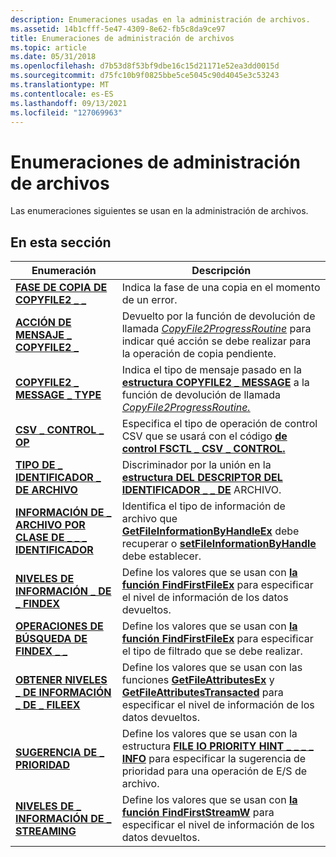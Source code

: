 ```yaml
---
description: Enumeraciones usadas en la administración de archivos.
ms.assetid: 14b1cfff-5e47-4309-8e62-fb5c8da9ce97
title: Enumeraciones de administración de archivos
ms.topic: article
ms.date: 05/31/2018
ms.openlocfilehash: d7b53d8f53bf9dbe16c15d21171e52ea3dd0015d
ms.sourcegitcommit: d75fc10b9f0825bbe5ce5045c90d4045e3c53243
ms.translationtype: MT
ms.contentlocale: es-ES
ms.lasthandoff: 09/13/2021
ms.locfileid: "127069963"
---
```

# <a name="file-management-enumerations"></a>Enumeraciones de administración de archivos

Las enumeraciones siguientes se usan en la administración de archivos.

## <a name="in-this-section"></a>En esta sección



| Enumeración                                                                   | Descripción                                                                                                                                                                                                                                 |
|-------------------------------------------------------------------------------|---------------------------------------------------------------------------------------------------------------------------------------------------------------------------------------------------------------------------------------------|
| [**FASE DE COPIA DE COPYFILE2 \_ \_**](/windows/desktop/api/WinBase/ne-winbase-copyfile2_copy_phase)<br/>             | Indica la fase de una copia en el momento de un error.<br/>                                                                                                                                                                           |
| [**ACCIÓN DE MENSAJE \_ COPYFILE2 \_**](/windows/desktop/api/WinBase/ne-winbase-copyfile2_message_action)<br/>     | Devuelto por la función de devolución de llamada [*CopyFile2ProgressRoutine*](/windows/desktop/api/WinBase/nc-winbase-pcopyfile2_progress_routine) para indicar qué acción se debe realizar para la operación de copia pendiente.<br/>                                                             |
| [**COPYFILE2 \_ MESSAGE \_ TYPE**](/windows/desktop/api/WinBase/ne-winbase-copyfile2_message_type)<br/>         | Indica el tipo de mensaje pasado en la [**estructura COPYFILE2 \_ MESSAGE**](/windows/desktop/api/WinBase/ns-winbase-copyfile2_message) a la función de devolución de llamada [*CopyFile2ProgressRoutine.*](/windows/desktop/api/WinBase/nc-winbase-pcopyfile2_progress_routine)<br/>                                       |
| [**CSV \_ CONTROL \_ OP**](/windows/desktop/api/WinIoCtl/ne-winioctl-csv_control_op)<br/>                         | Especifica el tipo de operación de control CSV que se usará con el código [**de control FSCTL \_ CSV \_ CONTROL.**](/windows/win32/api/winioctl/ni-winioctl-fsctl_csv_control)<br/>                                                                                                       |
| [**TIPO DE \_ IDENTIFICADOR \_ DE ARCHIVO**](/windows/desktop/api/WinBase/ne-winbase-file_id_type)<br/>                             | Discriminador por la unión en la [**estructura DEL DESCRIPTOR DEL IDENTIFICADOR \_ \_ DE**](/windows/desktop/api/WinBase/ns-winbase-file_id_descriptor) ARCHIVO.<br/>                                                                                                                                 |
| [**INFORMACIÓN DE \_ ARCHIVO POR CLASE DE \_ \_ \_ IDENTIFICADOR**](/windows/win32/api/minwinbase/ne-minwinbase-file_info_by_handle_class)<br/> | Identifica el tipo de información de archivo que [**GetFileInformationByHandleEx**](/windows/desktop/api/WinBase/nf-winbase-getfileinformationbyhandleex) debe recuperar o [**setFileInformationByHandle**](/windows/desktop/api/FileAPI/nf-fileapi-setfileinformationbyhandle) debe establecer.<br/>                |
| [**NIVELES DE INFORMACIÓN \_ DE \_ FINDEX**](/windows/win32/api/minwinbase/ne-minwinbase-findex_info_levels)<br/>             | Define los valores que se usan con [**la función FindFirstFileEx**](/windows/desktop/api/FileAPI/nf-fileapi-findfirstfileexa) para especificar el nivel de información de los datos devueltos.<br/>                                                                                 |
| [**OPERACIONES DE BÚSQUEDA DE FINDEX \_ \_**](/windows/win32/api/minwinbase/ne-minwinbase-findex_search_ops)<br/>               | Define los valores que se usan con [**la función FindFirstFileEx**](/windows/desktop/api/FileAPI/nf-fileapi-findfirstfileexa) para especificar el tipo de filtrado que se debe realizar.<br/>                                                                                           |
| [**OBTENER NIVELES \_ DE INFORMACIÓN \_ DE \_ FILEEX**](/windows/win32/api/minwinbase/ne-minwinbase-get_fileex_info_levels)<br/>        | Define los valores que se usan con las funciones [**GetFileAttributesEx**](/windows/desktop/api/FileAPI/nf-fileapi-getfileattributesexa) y [**GetFileAttributesTransacted**](/windows/desktop/api/WinBase/nf-winbase-getfileattributestransacteda) para especificar el nivel de información de los datos devueltos.<br/> |
| [**SUGERENCIA DE \_ PRIORIDAD**](/windows/desktop/api/WinBase/ne-winbase-priority_hint)<br/>                            | Define los valores que se usan con la estructura [**FILE IO PRIORITY HINT \_ \_ \_ \_ INFO**](/windows/desktop/api/WinBase/ns-winbase-file_io_priority_hint_info) para especificar la sugerencia de prioridad para una operación de E/S de archivo.<br/>                                                      |
| [**NIVELES DE \_ INFORMACIÓN DE \_ STREAMING**](/windows/desktop/api/fileapi/ne-fileapi-stream_info_levels)<br/>                 | Define los valores que se usan con [**la función FindFirstStreamW**](/windows/desktop/api/fileapi/nf-fileapi-findfirststreamw) para especificar el nivel de información de los datos devueltos.<br/>                                                                               |



 

 

